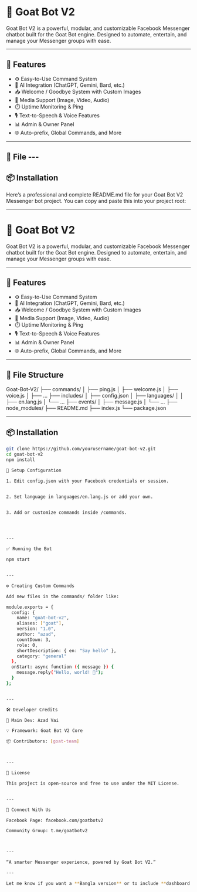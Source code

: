 # 🐐 Goat Bot V2

Goat Bot V2 is a powerful, modular, and customizable Facebook Messenger chatbot built for the Goat Bot engine. Designed to automate, entertain, and manage your Messenger groups with ease.

---

## 🚀 Features

- ⚙️ Easy-to-Use Command System  
- 🧠 AI Integration (ChatGPT, Gemini, Bard, etc.)  
- 📥 Welcome / Goodbye System with Custom Images  
- 📸 Media Support (Image, Video, Audio)  
- ⏱️ Uptime Monitoring & Ping  
- 🎙️ Text-to-Speech & Voice Features  
- 📊 Admin & Owner Panel  
- 🌐 Auto-prefix, Global Commands, and More

---

## 📂 File ---

## 📦 Installation

Here’s a professional and complete README.md file for your Goat Bot V2 Messenger bot project. You can copy and paste this into your project root:


---

# 🐐 Goat Bot V2

Goat Bot V2 is a powerful, modular, and customizable Facebook Messenger chatbot built for the Goat Bot engine. Designed to automate, entertain, and manage your Messenger groups with ease.

---

## 🚀 Features

- ⚙️ Easy-to-Use Command System  
- 🧠 AI Integration (ChatGPT, Gemini, Bard, etc.)  
- 📥 Welcome / Goodbye System with Custom Images  
- 📸 Media Support (Image, Video, Audio)  
- ⏱️ Uptime Monitoring & Ping  
- 🎙️ Text-to-Speech & Voice Features  
- 📊 Admin & Owner Panel  
- 🌐 Auto-prefix, Global Commands, and More

---

## 📂 File Structure

Goat-Bot-V2/ ├── commands/ │   ├── ping.js │   ├── welcome.js │   ├── voice.js │   ├── ... ├── includes/ │   ├── config.json │   ├── languages/ │   │   ├── en.lang.js │   └── ... ├── events/ │   ├── message.js │   └── ... ├── node_modules/ ├── README.md ├── index.js └── package.json

---

## 📦 Installation

```bash
git clone https://github.com/yourusername/goat-bot-v2.git
cd goat-bot-v2
npm install

🔐 Setup Configuration

1. Edit config.json with your Facebook credentials or session.


2. Set language in languages/en.lang.js or add your own.


3. Add or customize commands inside /commands.




---

✅ Running the Bot

npm start


---

⚙️ Creating Custom Commands

Add new files in the commands/ folder like:

module.exports = {
  config: {
    name: "goat-bot-v2",
    aliases: ["goat"],
    version: "1.0",
    author: "azad",
    countDown: 3,
    role: 0,
    shortDescription: { en: "Say hello" },
    category: "general"
  },
  onStart: async function ({ message }) {
    message.reply("Hello, world! 👋");
  }
};


---

🛠️ Developer Credits

👑 Main Dev: Azad Vai

💡 Framework: Goat Bot V2 Core

📦 Contributors: [goat-team]



---

📜 License

This project is open-source and free to use under the MIT License.


---

📣 Connect With Us

Facebook Page: facebook.com/goatbotv2

Community Group: t.me/goatbotv2



---

“A smarter Messenger experience, powered by Goat Bot V2.”

---

Let me know if you want a **Bangla version** or to include **dashboard (React.js)** details too.
